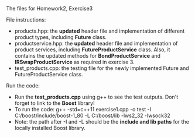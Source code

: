 The files for Homework2, Exercise3

File instructions:

- products.hpp: the **updated** header file and implementation of different product types, including **Future** class.
- productservice.hpp: the **updated** header file and implementation of product services, including **FutureProductService** class. Also, it contains the updated methods for **BondProductService** and **IRSwapProductService** as required in exercise 3.
- test_products.cpp: the testing file for the newly implemented Future and FutureProductService class.

Run the code:

- Run the **test_products.cpp** using g++ to see the test outputs. Don't forget to link to the **Boost** library!
- To run the code: g++ -std=c++11 exercise1.cpp -o test -I C:/boost/include/boost-1_80 -L C:/boost/lib -lws2_32 -lwsock32
- Note: the path after -I and -L should be the **include and lib paths** for the locally installed Boost library. 
